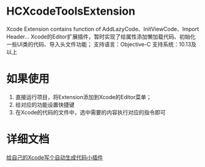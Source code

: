 # HCXcodeToolsExtension
Xcode Extension contains function of AddLazyCode、InitViewCode、Import Header...
Xcode的Editor扩展插件，暂时实现了给属性添加懒加载代码、初始化一些UI类的代码、导入头文件功能；
支持语言：Objective-C
支持系统：10.13及以上

# 如果使用
1. 直接运行项目，将Extension添加到Xcode的Editor菜单；
2. 给对应的功能设置快捷键
3. 在Xcode的代码的文件中，选中需要的内容执行对应的指令即可

# 详细文档
[给自己的Xcode写个自动生成代码小插件](https://www.jianshu.com/p/06f495aaf973)


